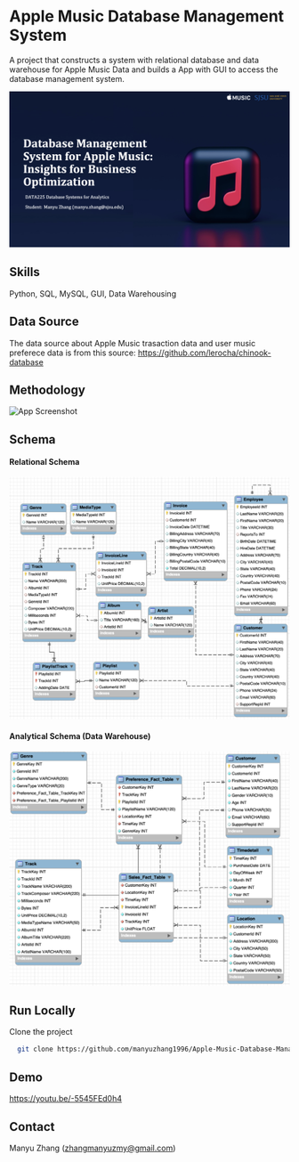 
# Apple Music Database Management System

A project that constructs a system with relational database and data warehouse for Apple Music Data and builds a App with GUI to access the database management system.


<img src = "images/Title Page.png" width = "1000">



## Skills
Python, SQL, MySQL, GUI, Data Warehousing


## Data Source
The data source about Apple Music trasaction data and user music preferece data is from this source:
https://github.com/lerocha/chinook-database
## Methodology
![App Screenshot](https://via.placeholder.com/468x300?text=App+Screenshot+Here)


## Schema

#### Relational Schema
<img src = "schema/Relational Schema MySQL Workbench Export.png" width = "600">


#### Analytical Schema (Data Warehouse)
<img src = "schema/Star Schema MySQL Workbench Export.png" width = "600">


## Run Locally

Clone the project

```bash
  git clone https://github.com/manyuzhang1996/Apple-Music-Database-Management-System.git
```

## Demo

https://youtu.be/-5545FEd0h4


## Contact
Manyu Zhang (zhangmanyuzmy@gmail.com)
